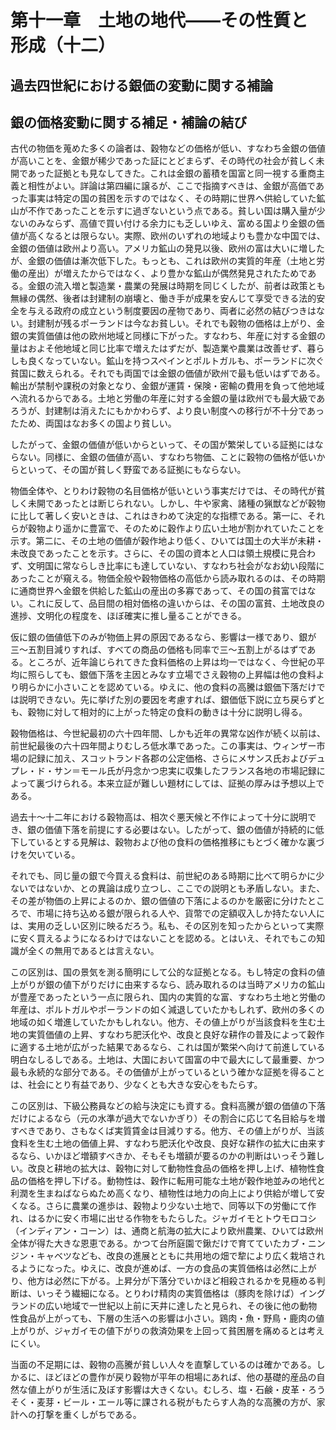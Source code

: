 # 第十一章　土地の地代<span class="emdash-pair">——</span>その性質と形成（十二）

## 過去四世紀における銀価の変動に関する補論

## 銀の価格変動に関する補足・補論の結び

古代の物価を蒐めた多くの論者は、穀物などの価格が低い、すなわち金銀の価値が高いことを、金銀が稀少であった証にとどまらず、その時代の社会が貧しく未開であった証拠とも見なしてきた。これは金銀の蓄積を国富と同一視する重商主義と相性がよい。詳論は第四編に譲るが、ここで指摘すべきは、金銀が高価であった事実は特定の国の貧困を示すのではなく、その時期に世界へ供給していた鉱山が不作であったことを示すに過ぎないという点である。貧しい国は購入量が少ないのみならず、高値で買い付ける余力にも乏しいゆえ、富める国より金銀の価値が高くなるとは限らない。実際、欧州のいずれの地域よりも豊かな中国では、金銀の価値は欧州より高い。アメリカ鉱山の発見以後、欧州の富は大いに増したが、金銀の価値は漸次低下した。もっとも、これは欧州の実質的年産（土地と労働の産出）が増えたからではなく、より豊かな鉱山が偶然発見されたためである。金銀の流入増と製造業・農業の発展は時期を同じくしたが、前者は政策とも無縁の偶然、後者は封建制の崩壊と、働き手が成果を安んじて享受できる法的安全を与える政府の成立という制度要因の産物であり、両者に必然の結びつきはない。封建制が残るポーランドは今なお貧しい。それでも穀物の価格は上がり、金銀の実質価値は他の欧州地域と同様に下がった。すなわち、年産に対する金銀の量はおよそ他地域と同じ比率で増えたはずだが、製造業や農業は改善せず、暮らしも良くなっていない。鉱山を持つスペインとポルトガルも、ポーランドに次ぐ貧国に数えられる。それでも両国では金銀の価値が欧州で最も低いはずである。輸出が禁制や課税の対象となり、金銀が運賃・保険・密輸の費用を負って他地域へ流れるからである。土地と労働の年産に対する金銀の量は欧州でも最大級であろうが、封建制は消えたにもかかわらず、より良い制度への移行が不十分であったため、両国はなお多くの国より貧しい。

したがって、金銀の価値が低いからといって、その国が繁栄している証拠にはならない。同様に、金銀の価値が高い、すなわち物価、ことに穀物の価格が低いからといって、その国が貧しく野蛮である証拠にもならない。

物価全体や、とりわけ穀物の名目価格が低いという事実だけでは、その時代が貧しく未開であったとは断じられない。しかし、牛や家禽、諸種の猟獣などが穀物に比して著しく安いときは、これはきわめて決定的な指標である。第一に、それらが穀物より遥かに豊富で、そのために穀作より広い土地が割かれていたことを示す。第二に、その土地の価値が穀作地より低く、ひいては国土の大半が未耕・未改良であったことを示す。さらに、その国の資本と人口は領土規模に見合わず、文明国に常ならしき比率にも達していない、すなわち社会がなお幼い段階にあったことが窺える。物価全般や穀物価格の高低から読み取れるのは、その時期に通商世界へ金銀を供給した鉱山の産出の多寡であって、その国の貧富ではない。これに反して、品目間の相対価格の違いからは、その国の富貧、土地改良の進捗、文明化の程度を、ほぼ確実に推し量ることができる。

仮に銀の価値低下のみが物価上昇の原因であるなら、影響は一様であり、銀が三〜五割目減りすれば、すべての商品の価格も同率で三〜五割上がるはずである。ところが、近年論じられてきた食料価格の上昇は均一ではなく、今世紀の平均に照らしても、銀価下落を主因とみなす立場でさえ穀物の上昇幅は他の食料より明らかに小さいことを認めている。ゆえに、他の食料の高騰は銀価下落だけでは説明できない。先に挙げた別の要因を考慮すれば、銀価低下説に立ち戻らずとも、穀物に対して相対的に上がった特定の食料の動きは十分に説明し得る。

穀物価格は、今世紀最初の六十四年間、しかも近年の異常な凶作が続く以前は、前世紀最後の六十四年間よりむしろ低水準であった。この事実は、ウィンザー市場の記録に加え、スコットランド各郡の公定価格、さらにメサンス氏およびデュプレ・ド・サン＝モール氏が丹念かつ忠実に収集したフランス各地の市場記録によって裏づけられる。本来立証が難しい題材にしては、証拠の厚みは予想以上である。

過去十〜十二年における穀物高は、相次ぐ悪天候と不作によって十分に説明でき、銀の価値下落を前提にする必要はない。したがって、銀の価値が持続的に低下しているとする見解は、穀物および他の食料の価格推移にもとづく確かな裏づけを欠いている。

それでも、同じ量の銀で今買える食料は、前世紀のある時期に比べて明らかに少ないではないか、との異論は成り立つし、ここでの説明とも矛盾しない。また、その差が物価の上昇によるのか、銀の価値の下落によるのかを厳密に分けたところで、市場に持ち込める銀が限られる人や、貨幣での定額収入しか持たない人には、実用の乏しい区別に映るだろう。私も、その区別を知ったからといって実際に安く買えるようになるわけではないことを認める。とはいえ、それでもこの知識が全くの無用であるとは言えない。

この区別は、国の景気を測る簡明にして公的な証拠となる。もし特定の食料の値上がりが銀の値下がりだけに由来するなら、読み取れるのは当時アメリカの鉱山が豊産であったという一点に限られ、国内の実質的な富、すなわち土地と労働の年産は、ポルトガルやポーランドの如く減退していたかもしれず、欧州の多くの地域の如く増進していたかもしれない。他方、その値上がりが当該食料を生む土地の実質価値の上昇、すなわち肥沃化や、改良と良好な耕作の普及によって穀作に適する土地が広がった結果であるなら、これは国が繁栄へ向けて前進している明白なしるしである。土地は、大国において国富の中で最大にして最重要、かつ最も永続的な部分である。その価値が上がっているという確かな証拠を得ることは、社会にとり有益であり、少なくとも大きな安心をもたらす。

この区別は、下級公務員などの給与決定にも資する。食料高騰が銀の価値の下落だけによるなら（元の水準が過大でないかぎり）その割合に応じて名目給与を増すべきであり、さもなくば実質賃金は目減りする。他方、その値上がりが、当該食料を生む土地の価値上昇、すなわち肥沃化や改良、良好な耕作の拡大に由来するなら、いかほど増額すべきか、そもそも増額が要るのかの判断はいっそう難しい。改良と耕地の拡大は、穀物に対して動物性食品の価格を押し上げ、植物性食品の価格を押し下げる。動物性は、穀作に転用可能な土地が穀作地並みの地代と利潤を生まねばならぬため高くなり、植物性は地力の向上により供給が増して安くなる。さらに農業の進歩は、穀物より少ない土地で、同等以下の労働にて作れ、はるかに安く市場に出せる作物をもたらした。ジャガイモとトウモロコシ（インディアン・コーン）は、通商と航海の拡大により欧州農業、ひいては欧州全体が得た大きな恩恵である。かつて台所庭園で鍬だけで育てていたカブ・ニンジン・キャベツなども、改良の進展とともに共用地の畑で犂により広く栽培されるようになった。ゆえに、改良が進めば、一方の食品の実質価格は必然に上がり、他方は必然に下がる。上昇分が下落分でいかほど相殺されるかを見極める判断は、いっそう繊細になる。とりわけ精肉の実質価格は（豚肉を除けば）イングランドの広い地域で一世紀以上前に天井に達したと見られ、その後に他の動物性食品が上がっても、下層の生活への影響は小さい。鶏肉・魚・野鳥・鹿肉の値上がりが、ジャガイモの値下がりの救済効果を上回って貧困層を痛めるとは考えにくい。

当面の不足期には、穀物の高騰が貧しい人々を直撃しているのは確かである。しかるに、ほどほどの豊作が戻り穀物が平年の相場にあれば、他の基礎的産品の自然な値上がりが生活に及ぼす影響は大きくない。むしろ、塩・石鹸・皮革・ろうそく・麦芽・ビール・エール等に課される税がもたらす人為的な高騰の方が、家計への打撃を重くしがちである。

